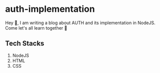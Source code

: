 # auth-implementation

Hey 👋, I am writing a blog about AUTH and its implementation in NodeJS. Come let's all learn together 💃

## Tech Stacks

1. NodeJS
2. HTML
3. CSS
